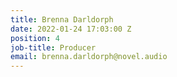 ```yaml
---
title: Brenna Darldorph
date: 2022-01-24 17:03:00 Z
position: 4
job-title: Producer
email: brenna.darldorph@novel.audio
---
```


